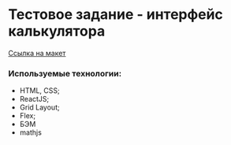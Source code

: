 # Тестовое задание - интерфейс калькулятора

[Ссылка на макет](https://www.figma.com/design/D5OltlIPKtozs1ib4bBuP4/Untitled?node-id=1-4&t=IJBt6ufplkzhfNFH-0)

### Используемые технологии:
* HTML, CSS;
* ReactJS;
* Grid Layout;
* Flex;
* БЭМ
* mathjs